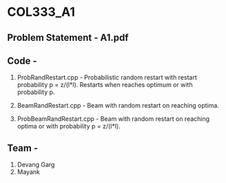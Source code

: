 # COL333_A1

## Problem Statement - A1.pdf

## Code -
1) ProbRandRestart.cpp - Probabilistic random restart with restart probability p = z/(l*l). Restarts when reaches optimum or with probability p.

2) BeamRandRestart.cpp - Beam with random restart on reaching optima.

3) ProbBeamRandRestart.cpp - Beam with random restart on reaching optima or with probability p = z/(l*l).


## Team -
1) Devang Garg
2) Mayank
